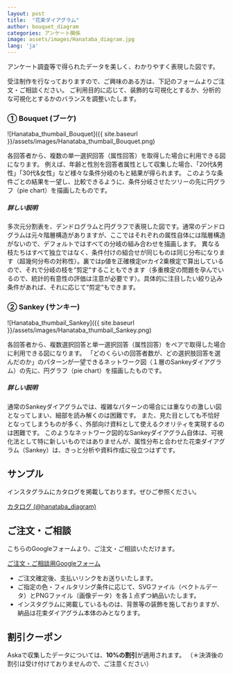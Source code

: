 ```yaml
---
layout: post
title:  "花束ダイアグラム"
author: bouquet_diagram
categories: アンケート関係
image: assets/images/Hanataba_diagram.jpg
lang: 'ja'
---
```


アンケート調査等で得られたデータを美しく、わかりやすく表現した図です。

受注制作を行なっておりますので、ご興味のある方は、下記のフォームよりご注文・ご相談ください。
ご利用目的に応じて、装飾的な可視化とするか、分析的な可視化とするかのバランスを調整いたします。

### ① Bouquet (ブーケ)
![Hanataba_thumbail_Bouquet]({{ site.baseurl }}/assets/images/Hanataba_thumbail_Bouquet.png)

各回答者から、複数の単一選択回答（属性回答）を取得した場合に利用できる図になります。
例えば、年齢と性別を回答者属性として収集した場合、「20代&男性」「30代&女性」など様々な条件分岐のもと結果が得られます。
このような条件ごとの結果を一望し、比較できるように、条件分岐させたツリーの先に円グラフ（pie chart）を描画したものです。

##### 詳しい説明
多次元分割表を、デンドログラムと円グラフで表現した図です。通常のデンドログラムは元々階層構造がありますが、ここではそれぞれの属性自体には階層構造がないので、デフォルトではすべての分岐の組み合わせを描画します。
異なる枝たちはすべて独立ではなく、条件付けの組合せが同じものは同じ分布になります（超幾何分布の対称性）。裏ではp値を正確検定orカイ2乗検定で算出しているので、それで分岐の枝を“剪定“することもできます（多重検定の問題を孕んでいるので、統計的有意性の評価は注意が必要です）。具体的に注目したい絞り込み条件があれば、それに応じて“剪定“もできます。


### ② Sankey (サンキー)
![Hanataba_thumbail_Sankey]({{ site.baseurl }}/assets/images/Hanataba_thumbail_Sankey.png)

各回答者から、複数選択回答と単一選択回答（属性回答）をペアで取得した場合に利用できる図になります。
「どのくらいの回答者数が、どの選択肢回答を選んだのか」のパターンが一望できるネットワーク図（１層のSankeyダイアグラム）の先に、円グラフ（pie chart）を描画したものです。

##### 詳しい説明
通常のSankeyダイアグラムでは、複雑なパターンの場合には重なりの激しい図となってしまい、細部を読み解くのは困難です。
また、見た目としても不恰好となってしまうものが多く、外部向け資料として使えるクオリティを実現するのは困難です。
このようなネットワーク図的なSankeyダイアグラム自体は、可視化法として特に新しいものではありませんが、属性分布と合わせた花束ダイアグラム（Sankey）は、きっと分析や資料作成に役立つはずです。


## サンプル
インスタグラムにカタログを掲載しております。ぜひご参照ください。

<a class="btn btn-primary text-white" href="https://www.instagram.com/hanataba_diagram/">カタログ (@hanataba_diagram)</a>


## ご注文・ご相談
こちらのGoogleフォームより、ご注文・ご相談いただけます。

<a class="btn btn-primary text-white" href="https://forms.gle/VqBKyR1uGZT82zYC8">ご注文・ご相談用Googleフォーム</a>

- ご注文確定後、支払いリンクをお送りいたします。
- ご指定の色・フィルタリング条件に応じて、SVGファイル（ベクトルデータ）とPNGファイル（画像データ）を各１点ずつ納品いたします。
- インスタグラムに掲載しているものは、背景等の装飾を施しておりますが、納品は花束ダイアグラム本体のみとなります。



## 割引クーポン
Askaで収集したデータについては、**10%の割引**が適用されます。
（＊決済後の割引は受け付けておりませんので、ご注意ください）

